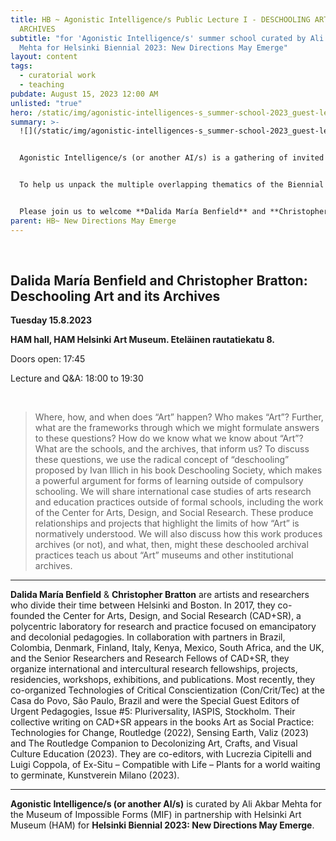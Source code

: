 ```yaml
---
title: HB ~ Agonistic Intelligence/s Public Lecture I - DESCHOOLING ART AND ITS
  ARCHIVES
subtitle: "for 'Agonistic Intelligence/s' summer school curated by Ali Akbar
  Mehta for Helsinki Biennial 2023: New Directions May Emerge"
layout: content
tags:
  - curatorial work
  - teaching
pubdate: August 15, 2023 12:00 AM
unlisted: "true"
hero: /static/img/agonistic-intelligences-s_summer-school-2023_guest-lecture_1.png
summary: >-
  ![](/static/img/agonistic-intelligences-s_summer-school-2023_guest-lecture_1.png)


  Agonistic Intelligence/s (or another AI/s) is a gathering of invited provocateurs, guest speakers, and participants that convenes as a Summer School for the Helsinki Biennial 2023. This research-led working group engages with a shortlisted selection of the HAM art collection as a key focal node and as an ‘archival site of inquiry’. 


  To help us unpack the multiple overlapping thematics of the Biennial NEW DIRECTIONS MAY EMERGE and the Summer School, guest speakers are invited to engage with the working group and conduct open-to-public lectures. 


  Please join us to welcome **Dalida María Benfield** and **Christopher Bratton**
parent: HB~ New Directions May Emerge
---
```

<br/>

## Dalida María Benfield and Christopher Bratton: Deschooling Art and its Archives ##

**Tuesday 15.8.2023**

**HAM hall, HAM Helsinki Art Museum. Eteläinen rautatiekatu 8.**



Doors open: 17:45

Lecture and Q&A: 18:00 to 19:30

<br/>

> Where, how, and when does “Art” happen? Who makes “Art”? Further, what are the frameworks through which we might formulate answers to these questions? How do we know what we know about “Art”? What are the schools, and the archives, that inform us? To discuss these questions, we use the radical concept of “deschooling” proposed by Ivan Illich in his book Deschooling Society, which makes a powerful argument for forms of learning outside of compulsory schooling. We will share international case studies of arts research and education practices outside of formal schools, including the work of the Center for Arts, Design, and Social Research. These produce relationships and projects that highlight the limits of how “Art” is normatively understood. We will also discuss how this work produces archives (or not), and what, then, might these deschooled archival practices teach us about “Art” museums and other institutional archives.

___

**Dalida María Benfield** & **Christopher Bratton** are artists and researchers who divide their time between Helsinki and Boston. In 2017, they co-founded the Center for Arts, Design, and Social Research (CAD+SR), a polycentric laboratory for research and practice focused on emancipatory and decolonial pedagogies. In collaboration with partners in Brazil, Colombia, Denmark, Finland, Italy, Kenya, Mexico, South Africa, and the UK, and the Senior Researchers and Research Fellows of CAD+SR, they organize international and intercultural research fellowships, projects, residencies, workshops, exhibitions, and publications. Most recently, they co-organized Technologies of Critical Conscientization (Con/Crit/Tec) at the Casa do Povo, São Paulo, Brazil and were the Special Guest Editors of Urgent Pedagogies, Issue #5: Pluriversality, IASPIS, Stockholm. Their collective writing on CAD+SR appears in the books Art as Social Practice: Technologies for Change, Routledge (2022), Sensing Earth, Valiz (2023) and The Routledge Companion to Decolonizing Art, Crafts, and Visual Culture Education (2023). They are co-editors, with Lucrezia Cipitelli and Luigi Coppola, of Ex-Situ – Compatible with Life – Plants for a world waiting to germinate, Kunstverein Milano (2023).


___

**Agonistic Intelligence/s (or another AI/s)** is curated by Ali Akbar Mehta for the Museum of Impossible Forms (MIF) in partnership with Helsinki Art Museum (HAM) for **Helsinki Biennial 2023: New Directions May Emerge**.
